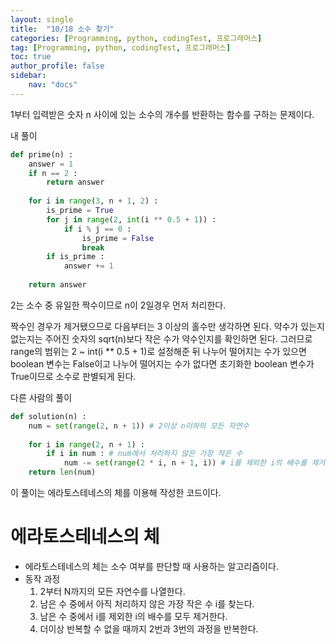 ```yaml
---
layout: single
title:  "10/18 소수 찾기"
categories: [Programming, python, codingTest, 프로그래머스]
tag: [Programming, python, codingTest, 프로그래머스]
toc: true
author_profile: false
sidebar:
    nav: "docs"
---
```


 1부터 입력받은 숫자 n 사이에 있는 소수의 개수를 반환하는 함수를 구하는 문제이다.



내 풀이

```python
def prime(n) :
    answer = 1
    if n == 2 :
        return answer
    
    for i in range(3, n + 1, 2) :
        is_prime = True
        for j in range(2, int(i ** 0.5 + 1)) :
            if i % j == 0 :
                is_prime = False
                break
		if is_prime :
            answer += 1
            
	return answer
```

2는 소수 중 유일한 짝수이므로 n이 2일경우 먼저 처리한다.

짝수인 경우가 제거됐으므로 다음부터는 3 이상의 홀수만 생각하면 된다. 약수가 있는지 없는지는 주어진 숫자의 sqrt(n)보다 작은 수가 약수인지를 확인하면 된다. 그러므로 range의 범위는 2 ~ int(i ** 0.5 + 1)로 설정해준 뒤 나누어 떨어지는 수가 있으면 boolean 변수는 False이고 나누어 떨어지는 수가 없다면 초기화한 boolean 변수가 True이므로 소수로 판별되게 된다.



다른 사람의 풀이

```python
def solution(n) :
    num = set(range(2, n + 1)) # 2이상 n이하의 모든 자연수
    
    for i in range(2, n + 1) :
        if i in num : # num에서 처리하지 않은 가장 작은 수
            num -= set(range(2 * i, n + 1, i)) # i를 제외한 i의 배수를 제거한다. 2 * i부터 n + 1까지 i 간격에 있는 모든 수 제거
	return len(num)
```

이 풀이는 에라토스테네스의 체를 이용해 작성한 코드이다.



# 에라토스테네스의 체

* 에라토스테네스의 체는 소수 여부를 판단할 때 사용하는 알고리즘이다.
* 동작 과정
  1. 2부터 N까지의 모든 자연수를 나열한다.
  2. 남은 수 중에서 아직 처리하지 않은 가장 작은 수 i를 찾는다.
  3. 남은 수 중에서 i를 제외한 i의 배수를 모두 제거한다.
  4. 더이상 반복할 수 없을 때까지 2번과 3번의 과정을 반복한다.